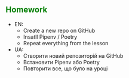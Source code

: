 ## <span style="color:green">Homework</span>
- EN:
    - Create a new repo on GitHub
    - Insatll Pipenv / Poetry
    - Repeat everything from the lesson
- UA:
    - Створити новий репозиторій на GitHub
    - Встановити Pipenv або Poetry
    - Повторити все, що було на уроці

